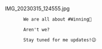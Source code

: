 IMG_20230315_124555.jpg

           
           
           We are all about #Winning💯

           Aren't we?

           Stay tuned for me updates!😉
